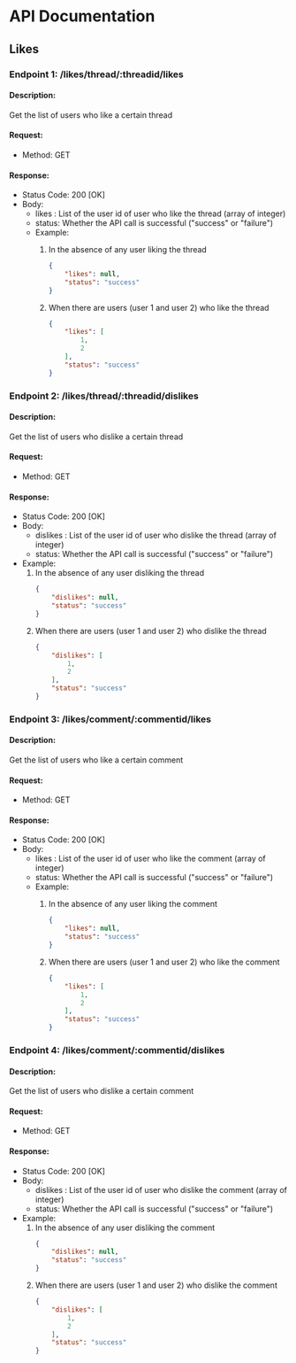 # API Documentation

## Likes

### Endpoint 1: /likes/thread/:threadid/likes

#### Description:
Get the list of users who like a certain thread

#### Request:
- Method: GET

#### Response:
- Status Code: 200 [OK]
- Body:
    - likes : List of the user id of user who like the thread (array of integer)
    - status: Whether the API call is successful ("success" or "failure") 
    - Example:
        1. In the absence of any user liking the thread
            ```json
            {
                "likes": null,
                "status": "success"
            }
            ```

        2. When there are users (user 1 and user 2) who like the thread
            ```json
            {
                "likes": [
                    1,
                    2
                ],
                "status": "success"
            }
            ```

### Endpoint 2: /likes/thread/:threadid/dislikes

#### Description:
Get the list of users who dislike a certain thread

#### Request:
- Method: GET

#### Response:
- Status Code: 200 [OK]
- Body:
    - dislikes : List of the user id of user who dislike the thread (array of integer)
    - status: Whether the API call is successful ("success" or "failure")
- Example: 
    1. In the absence of any user disliking the thread
        ```json
        {
            "dislikes": null,
            "status": "success"
        }
        ```
    2. When there are users (user 1 and user 2) who dislike the thread
        ```json
        {
            "dislikes": [
                1,
                2
            ],
            "status": "success"
        }
        ```

### Endpoint 3: /likes/comment/:commentid/likes

#### Description:
Get the list of users who like a certain comment

#### Request:
- Method: GET

#### Response:
- Status Code: 200 [OK]
- Body:
    - likes : List of the user id of user who like the comment (array of integer)
    - status: Whether the API call is successful ("success" or "failure") 
    - Example:
        1. In the absence of any user liking the comment
            ```json
            {
                "likes": null,
                "status": "success"
            }
            ```

        2. When there are users (user 1 and user 2) who like the comment
            ```json
            {
                "likes": [
                    1,
                    2
                ],
                "status": "success"
            }
            ```

### Endpoint 4: /likes/comment/:commentid/dislikes

#### Description:
Get the list of users who dislike a certain comment

#### Request:
- Method: GET

#### Response:
- Status Code: 200 [OK]
- Body:
    - dislikes : List of the user id of user who dislike the comment (array of integer)
    - status: Whether the API call is successful ("success" or "failure")
- Example: 
    1. In the absence of any user disliking the comment
        ```json
        {
            "dislikes": null,
            "status": "success"
        }
        ```
    2. When there are users (user 1 and user 2) who dislike the comment
        ```json
        {
            "dislikes": [
                1,
                2
            ],
            "status": "success"
        }
        ```

